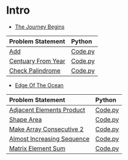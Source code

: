 # Intro

+ [The Journey Begins](https://github.com/anasstaha/CodeFights-Arcade/tree/master/Intro/The%20Journey%20Begins)

|Problem Statement|Python|
|:---|:---|
|[Add](https://github.com/anasstaha/CodeFights-Arcade/tree/master/Intro/The%20Journey%20Begins/Add)|[Code.py](https://github.com/anasstaha/CodeFights-Arcade/blob/master/Intro/The%20Journey%20Begins/Add/Add.py)|
|[Centuary From Year](https://github.com/anasstaha/CodeFights-Arcade/tree/master/Intro/The%20Journey%20Begins/CentuaryFromYear)|[Code.py](https://github.com/anasstaha/CodeFights-Arcade/blob/master/Intro/The%20Journey%20Begins/CentuaryFromYear/CentuaryFromYear.py)|
|[Check Palindrome](https://github.com/anasstaha/CodeFights-Arcade/tree/master/Intro/The%20Journey%20Begins/CheckPalindrome)|[Code.py](https://github.com/anasstaha/CodeFights-Arcade/blob/master/Intro/The%20Journey%20Begins/CheckPalindrome/CheckPalindrome.py)|  

+ [Edge Of The Ocean](https://github.com/anasstaha/CodeFights-Arcade/tree/master/Intro/The%20Journey%20Begins)

|Problem Statement|Python|
|:---|:---|
|[Adjacent Elements Product]()|[Code.py]()|
|[Shape Area]()|[Code.py]()|
|[Make Array Consecutive 2]()|[Code.py]()|
|[Almost Increasing Sequence]()|[Code.py]()|
|[Matrix Element Sum]()|[Code.py]()|  
